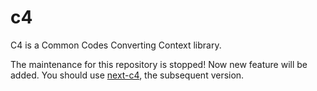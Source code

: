 # c4
C4 is a Common Codes Converting Context library.

The maintenance for this repository is stopped! Now new feature will be added. You should use [next-c4](https://github.com/kuyur/next-c4), the subsequent version.
